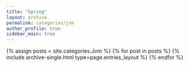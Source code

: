 ```yaml
---
title: "Spring"
layout: archive
permalink: categories/jvm
author_profile: true
sidebar_main: true
---
```


{% assign posts = site.categories.Jvm %}
{% for post in posts %} {% include archive-single.html type=page.entries_layout %} {% endfor %}